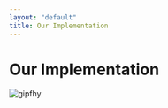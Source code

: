 ```yaml
---
layout: "default"
title: Our Implementation
---
```

# Our Implementation

![gipfhy](https://media.giphy.com/media/3o9bOTdPSw3qG1Z9od/giphy.gif)
